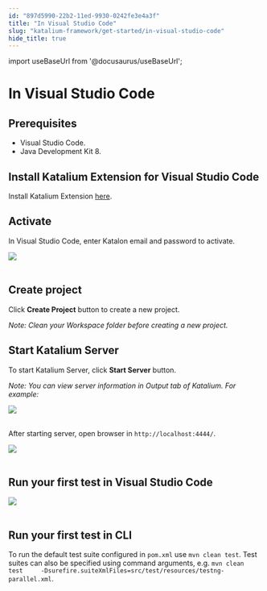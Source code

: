 ```yaml
---
id: "897d5990-22b2-11ed-9930-0242fe3e4a3f"
title: "In Visual Studio Code"
slug: "katalium-framework/get-started/in-visual-studio-code"
hide_title: true
---
```

import useBaseUrl from '@docusaurus/useBaseUrl';

    

# <a id="id_katalium-framework-get-started-vscode" class="anchor_top_offset"/><a id="ariaid-title1" class="anchor_top_offset"/>In Visual Studio Code

    
    
  
    

## <a id="id_1" class="anchor_top_offset"/>Prerequisites

    
      
<ul xmlns="http://www.w3.org/1999/xhtml" className="ul">   <li className="li">Visual Studio Code.</li>   <li className="li">Java Development Kit 8.</li> </ul> 
    
  
    

## <a id="id_2" class="anchor_top_offset"/>Install Katalium Extension for Visual Studio Code

    
      
<p xmlns="http://www.w3.org/1999/xhtml" className="p">Install Katalium Extension <a className="xref j-external-link" href="https://marketplace.visualstudio.com/items?itemName=katalon-llc.katalium" target="_blank">here</a>.</p> 
    
  
    

## <a id="id_3" class="anchor_top_offset"/>Activate

    
      
<p xmlns="http://www.w3.org/1999/xhtml" className="p">In Visual Studio Code, enter Katalon email and password to   activate.</p> 
      
<p xmlns="http://www.w3.org/1999/xhtml" className="p">   <img className="image" src={useBaseUrl("https://github.com/katalon-studio/docs-images/raw/master/katalium-framework/docs/katalium-framework-get-started-vscode/activate.gif")} /><br /><br /> </p> 
    
  

## <a id="id_4" class="anchor_top_offset"/>Create project

<p xmlns="http://www.w3.org/1999/xhtml" className="p">Click <strong className="ph b">Create Project</strong> button to create a new   project.</p> 
<p xmlns="http://www.w3.org/1999/xhtml" className="p">   <em className="ph i">Note: Clean your Workspace folder before creating a new     project.</em> </p> 

## <a id="id_5" class="anchor_top_offset"/>Start Katalium Server

<p xmlns="http://www.w3.org/1999/xhtml" className="p">To start Katalium Server, click <strong className="ph b">Start Server</strong>   button.</p> 
<p xmlns="http://www.w3.org/1999/xhtml" className="p">   <em className="ph i">Note: You can view server information in Output tab of     Katalium. For example:</em> </p> 
<p xmlns="http://www.w3.org/1999/xhtml" className="p">   <img className="image" src={useBaseUrl("https://github.com/katalon-studio/docs-images/raw/master/katalium-framework/docs/katalium-framework-get-started-vscode/before-start-server-vscode.png")} /><br /><br /> </p> 
<p xmlns="http://www.w3.org/1999/xhtml" className="p">After starting server, open browser in   <code className="ph codeph">http://localhost:4444/</code>.</p> 
<p xmlns="http://www.w3.org/1999/xhtml" className="p">   <img className="image" src={useBaseUrl("https://github.com/katalon-studio/docs-images/raw/master/katalium-framework/docs/katalium-framework-get-started-vscode/start-server-vscode.png")} /><br /><br /> </p> 
    

## <a id="id_6" class="anchor_top_offset"/>Run your first test in Visual Studio Code

    
      
<p xmlns="http://www.w3.org/1999/xhtml" className="p">   <img className="image" src={useBaseUrl("https://github.com/katalon-studio/docs-images/raw/master/katalium-framework/docs/katalium-framework-get-started-vscode/run-test-vscode.png")} /><br /><br /> </p> 
    
  

## <a id="id_7" class="anchor_top_offset"/>Run your first test in CLI

<p xmlns="http://www.w3.org/1999/xhtml" className="p">To run the default test suite configured in <code className="ph codeph">pom.xml</code>   use <code className="ph codeph">mvn clean test</code>. Test suites can also be specified   using command arguments, e.g. <code className="ph codeph">mvn clean test     -Dsurefire.suiteXmlFiles=src/test/resources/testng-parallel.xml</code>.</p> 
